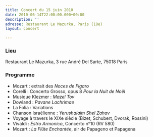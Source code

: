 ```yaml
---
title: Concert du 15 juin 2010
date: 2010-06-14T22:00:00.000+00:00
description: ''
adresse: Restaurant Le Mazurka, Paris (18e)
layout: concert

---
```

### Lieu

Restaurant Le Mazurka, 3 rue André Del Sarte, 75018 Paris

### Programme

* Mozart : extrait des _Noces de Figaro_
* Corelli : Concerto Grosso, opus 8 _Pour la Nuit de Noël_
* Musique Klezmer : _Mazel Tov_
* Dowland : _Pavane Lachrimae_
* La Folia : Variations
* Chanson Israélienne : _Yerushalaim Shel Zahav_
* Voyage à travers le XIXe siècle (Bizet, Schubert, Dvorak, Rossini)
* Vivaldi : _Estro Armonico_, Concerto n°10 (RV 580)
* Mozart : _La Flûte Enchantée_, air de Papageno et Papagena